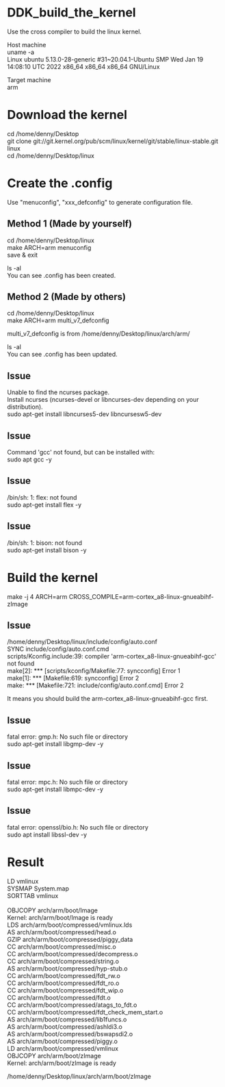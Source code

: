 # DDK_build_the_kernel
Use the cross compiler to build the linux kernel. &nbsp;

Host machine <br/>
uname -a <br/>
Linux ubuntu 5.13.0-28-generic #31~20.04.1-Ubuntu SMP Wed Jan 19 14:08:10 UTC 2022 x86_64 x86_64 x86_64 GNU/Linux 
&nbsp;

Target machine <br/>
arm &nbsp;

# Download the kernel
cd /home/denny/Desktop <br/>
git clone git://git.kernel.org/pub/scm/linux/kernel/git/stable/linux-stable.git linux <br/>
cd /home/denny/Desktop/linux &nbsp;


# Create the .config
Use "menuconfig", "xxx_defconfig" to generate configuration file. &nbsp;

## Method 1 (Made by yourself)
cd /home/denny/Desktop/linux <br/>
make ARCH=arm menuconfig <br/>
save & exit &nbsp;

ls -al <br/>
You can see .config has been created. &nbsp;

## Method 2 (Made by others)
cd /home/denny/Desktop/linux <br/>
make ARCH=arm multi_v7_defconfig &nbsp;

multi_v7_defconfig is from /home/denny/Desktop/linux/arch/arm/ &nbsp;

ls -al <br/>
You can see .config has been updated. &nbsp;

## Issue
Unable to find the ncurses package. <br/>
Install ncurses (ncurses-devel or libncurses-dev depending on your distribution). <br/>
sudo apt-get install libncurses5-dev libncursesw5-dev  &nbsp;

## Issue
Command 'gcc' not found, but can be installed with: <br/>
sudo apt gcc -y &nbsp;

## Issue
/bin/sh: 1: flex: not found <br/>
sudo apt-get install flex -y &nbsp;

## Issue
/bin/sh: 1: bison: not found <br/>
sudo apt-get install bison -y &nbsp;


# Build the kernel
make -j 4 ARCH=arm CROSS_COMPILE=arm-cortex_a8-linux-gnueabihf- zImage &nbsp;

## Issue
/home/denny/Desktop/linux/include/config/auto.conf <br/>
  SYNC    include/config/auto.conf.cmd <br/>
scripts/Kconfig.include:39: compiler 'arm-cortex_a8-linux-gnueabihf-gcc' not found <br/>
make[2]: *** [scripts/kconfig/Makefile:77: syncconfig] Error 1 <br/>
make[1]: *** [Makefile:619: syncconfig] Error 2 <br/>
make: *** [Makefile:721: include/config/auto.conf.cmd] Error 2 &nbsp;

It means you should build the arm-cortex_a8-linux-gnueabihf-gcc first. &nbsp;

## Issue
fatal error: gmp.h: No such file or directory <br/>
sudo apt-get install libgmp-dev -y &nbsp;

## Issue
fatal error: mpc.h: No such file or directory <br/>
sudo apt-get install libmpc-dev -y &nbsp;

## Issue
fatal error: openssl/bio.h: No such file or directory <br/>
sudo apt install libssl-dev -y &nbsp;

# Result
  LD      vmlinux <br/>
  SYSMAP  System.map <br/>
  SORTTAB vmlinux <br/> <br/>
  OBJCOPY arch/arm/boot/Image <br/>
  Kernel: arch/arm/boot/Image is ready <br/>
  LDS     arch/arm/boot/compressed/vmlinux.lds <br/>
  AS      arch/arm/boot/compressed/head.o <br/>
  GZIP    arch/arm/boot/compressed/piggy_data <br/>
  CC      arch/arm/boot/compressed/misc.o <br/>
  CC      arch/arm/boot/compressed/decompress.o <br/>
  CC      arch/arm/boot/compressed/string.o <br/>
  AS      arch/arm/boot/compressed/hyp-stub.o <br/>
  CC      arch/arm/boot/compressed/fdt_rw.o <br/>
  CC      arch/arm/boot/compressed/fdt_ro.o <br/>
  CC      arch/arm/boot/compressed/fdt_wip.o <br/>
  CC      arch/arm/boot/compressed/fdt.o <br/>
  CC      arch/arm/boot/compressed/atags_to_fdt.o <br/>
  CC      arch/arm/boot/compressed/fdt_check_mem_start.o <br/>
  AS      arch/arm/boot/compressed/lib1funcs.o <br/>
  AS      arch/arm/boot/compressed/ashldi3.o <br/>
  AS      arch/arm/boot/compressed/bswapsdi2.o <br/>
  AS      arch/arm/boot/compressed/piggy.o <br/>
  LD      arch/arm/boot/compressed/vmlinux <br/>
  OBJCOPY arch/arm/boot/zImage <br/>
  Kernel: arch/arm/boot/zImage is ready <br/>

/home/denny/Desktop/linux/arch/arm/boot/zImage &nbsp;

